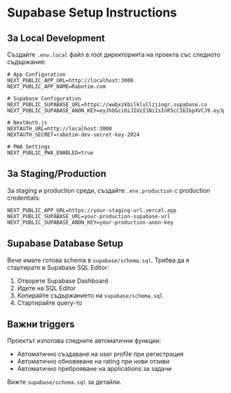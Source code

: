 # Supabase Setup Instructions

## За Local Development

Създайте `.env.local` файл в root директорията на проекта със следното съдържание:

```env
# App Configuration
NEXT_PUBLIC_APP_URL=http://localhost:3000
NEXT_PUBLIC_APP_NAME=Rabotim.com

# Supabase Configuration  
NEXT_PUBLIC_SUPABASE_URL=https://wwbxzkbilklullziiogr.supabase.co
NEXT_PUBLIC_SUPABASE_ANON_KEY=eyJhbGciOiJIUzI1NiIsInR5cCI6IkpXVCJ9.eyJpc3MiOiJzdXBhYmFzZSIsInJlZiI6Ind3Ynh6a2JpbGtsdWxsemlpb2dyIiwicm9sZSI6ImFub24iLCJpYXQiOjE3NTcwNzQwMjMsImV4cCI6MjA3MjY1MDAyM30.o1GA7hqkhIn9wH3HzdpkmUEkjz13HJGixfZ9ggVCvu0

# NextAuth.js
NEXTAUTH_URL=http://localhost:3000
NEXTAUTH_SECRET=rabotim-dev-secret-key-2024

# PWA Settings
NEXT_PUBLIC_PWA_ENABLED=true
```

## За Staging/Production

За staging и production среди, създайте `.env.production` с production credentials:

```env
NEXT_PUBLIC_APP_URL=https://your-staging-url.vercel.app
NEXT_PUBLIC_SUPABASE_URL=your-production-supabase-url
NEXT_PUBLIC_SUPABASE_ANON_KEY=your-production-anon-key
```

## Supabase Database Setup

Вече имате готова schema в `supabase/schema.sql`. Трябва да я стартирате в Supabase SQL Editor:

1. Отворете Supabase Dashboard
2. Идете на SQL Editor
3. Копирайте съдържанието на `supabase/schema.sql`
4. Стартирайте query-то

## Важни triggers

Проектът използва следните автоматични функции:
- Автоматично създаване на user profile при регистрация
- Автоматично обновяване на rating при нови отзиви
- Автоматично преброяване на applications за задачи

Вижте `supabase/schema.sql` за детайли.

